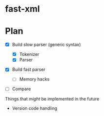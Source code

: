 # fast-xml

# Plan
- [x] Build slow parser (generic syntax)
   - [x] Tokenizer
   - [x] Parser
- [x] Build fast parser
   - [ ] Memory hacks
- [ ] Compare


Things that _might_ be implemented in the future
- Version code handling
